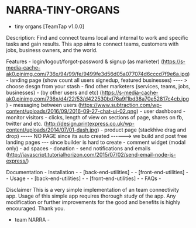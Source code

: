 # NARRA-TINY-ORGANS
- tiny organs [TeamTap v1.0.0]

Description: Find and connect teams local and internal to work and specific tasks and gain results. This app aims to connect teams, customers with jobs, business owners, and the world.

Features
	- login/logout/forgot-password & signup (as marketer) (https://s-media-cache-ak0.pinimg.com/736x/94/99/fe/9499fe3d56d05a077074d6cccd7f9e6a.jpg)
	- landing page (show count all users signedup, featured businesses)  ---- > choose desgn from your stash
	- find other marketers (services, teams, jobs, businesses) - (by other users and etc) (https://s-media-cache-ak0.pinimg.com/736x/d4/22/53/d422530bd76a9f1bd38a70e52817c4cb.jpg)
	- messaging between users (https://www.subtraction.com/wp-content/uploads/2016/09/2016-09-27-chat-ui-02.png)
	<!-- - post jobs and bounty & add disclaimer (spider jobs from other websites and feed here and or accept posted jobs) -->
	- user dashboard - monitor visitors - clicks, length of view on sections of page, shares on fb, twitter and etc. (http://design.printexpress.co.uk/wp-content/uploads/2014/07/01-dash.jpg)
	- <!-- create your --> product page (stackhive drag and drop) ----- NO PAGE since its auto created ------> we build and post free landing pages --- since builder is hard to create
		<!-- - use templates (portfolio, landing pages, etc.) -->
		- comment widget (modal only)
		<!-- - upload html + css + js + img + etc files -->
	<!-- - timeline (show all activity of visitors and etc.) -->
	<!-- - post a job -->
	- ad spaces
	- donation
	- send notifications and emails (http://javascript.tutorialhorizon.com/2015/07/02/send-email-node-js-express/)
	

Documentation
	- Installation -
		- [back-end-utilities] -
		- [front-end-utilities] -
	- Usage -
		- [back-end-utilities] -
		- [front-end-utilities] -
	- FAQs -



Disclaimer
This is a very simple implementation of an team connectivity app. Usage of this simple app requires thorough study of the app.
Any modification or further improvements for the good and benefits is highly encouraged. Thank you.

- team NARRA -